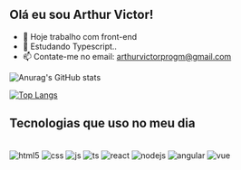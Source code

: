 ## Olá eu sou Arthur Victor!

- 🔭 Hoje trabalho com front-end
- 🌱 Estudando Typescript..
- 📫 Contate-me no email: arthurvictorprogm@gmail.com

![Anurag's GitHub stats](https://github-readme-stats.vercel.app/api?username=arthurvictorprogm&show_icons=true&theme=dracula)


[![Top Langs](https://github-readme-stats.vercel.app/api/top-langs/?username=arthurvictorprogm)](https://github.com/anuraghazra/github-readme-stats)

## Tecnologias que uso no meu dia
<div style="display: inline_block"><br/>
  <img  align="center" alt="html5" src="https://img.shields.io/badge/HTML5-E34F26?style=for-the-badge&logo=html5&logoColor=white"/>
  <img  align="center" alt="css" src="https://img.shields.io/badge/CSS3-1572B6?style=for-the-badge&logo=css3&logoColor=white"/>
  <img  align="center" alt="js" src="https://img.shields.io/badge/JavaScript-F7DF1E?style=for-the-badge&logo=javascript&logoColor=black"/>
  <img  align="center" alt="ts" src="https://img.shields.io/badge/TypeScript-007ACC?style=for-the-badge&logo=typescript&logoColor=white"/>
  <img  align="center" alt="react" src="https://img.shields.io/badge/React-20232A?style=for-the-badge&logo=react&logoColor=61DAFB"/>
  <img  align="center" alt="nodejs" src="https://img.shields.io/badge/Node.js-43853D?style=for-the-badge&logo=node.js&logoColor=white"/>
  <img  align="center" alt="angular" src="https://img.shields.io/badge/Angular-DD0031?style=for-the-badge&logo=angular&logoColor=white"/>
  <img  align="center" alt="vue" src="https://img.shields.io/badge/Vue.js-35495E?style=for-the-badge&logo=vue.js&logoColor=4FC08D"/>

<div/>
